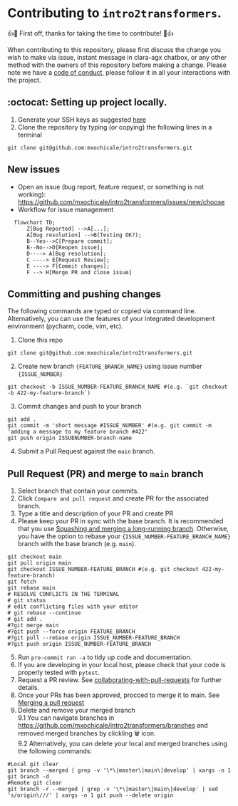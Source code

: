# Contributing to `intro2transformers`.

👍🎉 First off, thanks for taking the time to contribute! 🎉👍

When contributing to this repository, please first discuss the change you wish to make via issue, instant message in clara-agx chatbox, or any other method with the owners of this repository before making a change. 
Please note we have a [code of conduct](CODE_OF_CONDUCT.md), please follow it in all your interactions with the project.

## :octocat: Setting up project locally. 
1. Generate your SSH keys as suggested [here](https://docs.github.com/en/github/authenticating-to-github/generating-a-new-ssh-key-and-adding-it-to-the-ssh-agent)
2. Clone the repository by typing (or copying) the following lines in a terminal
```
git clone git@github.com:mxochicale/intro2transformers.git
```

## New issues
* Open an issue (bug report, feature request, or something is not working): https://github.com/mxochicale/intro2transformers/issues/new/choose
* Workflow for issue management 
```mermaid
  flowchart TD;
      Z[Bug Reported] -->A[...];  
      A[Bug resolution] -->B(Testing OK?);
      B--Yes-->C[Prepare commit];
      B--No-->D[Reopen issue];
      D----> A[Bug resolution];
      C ----> E[Request Review];
      E ----> F[Commit changes];
      F --> H[Merge PR and close issue]
```  

## Committing and pushing changes 
The following commands are typed or copied via command line. 
Alternatively, you can use the features of your integrated development environment (pycharm, code, vim, etc).

1. Clone this repo 
```
git clone git@github.com:mxochicale/intro2transformers.git
``` 
2. Create new branch `{FEATURE_BRANCH_NAME}` using issue number `{ISSUE_NUMBER}`
```
git checkout -b ISSUE_NUMBER-FEATURE_BRANCH_NAME #(e.g. `git checkout -b 422-my-feature-branch`)
```
3. Commit changes and push to your branch
```
git add .
git commit -m 'short message #ISSUE_NUMBER' #(e.g. git commit -m 'adding a message to my feature branch #422' 
git push origin ISSUENUMBER-branch-name
```
4. Submit a Pull Request against the `main` branch. 

## Pull Request (PR) and merge to `main` branch
1. Select branch that contain your commits.
2. Click `Compare and pull request` and create PR for the associated branch.
3. Type a title and description of your PR and create PR
4. Please keep your PR in sync with the base branch.
It is recommended that you use [Squashing and merging a long-running branch](https://docs.github.com/en/pull-requests/collaborating-with-pull-requests/incorporating-changes-from-a-pull-request/about-pull-request-merges#squashing-and-merging-a-long-running-branch).
Otherwise, you have the option to rebase your `{ISSUE_NUMBER-FEATURE_BRANCH_NAME}` branch with the base branch (e.g. `main`).
```
git checkout main
git pull origin main
git checkout ISSUE_NUMBER-FEATURE_BRANCH #(e.g. git checkout 422-my-feature-branch)
git fetch
git rebase main
# RESOLVE CONFLICTS IN THE TERMINAL
# git status
# edit conflicting files with your editor
# git rebase --continue
# git add .
#?git merge main
#?git push --force origin FEATURE_BRANCH
#?git pull --rebase origin ISSUE_NUMBER-FEATURE_BRANCH
#?git push origin ISSUE_NUMBER-FEATURE_BRANCH
```
5. Run `pre-commit run -a` to tidy up code and documentation.
6. If you are developing in your local host, please check that your code is properly tested with `pytest`.
7. Request a PR review.
See [collaborating-with-pull-requests](https://docs.github.com/en/pull-requests/collaborating-with-pull-requests) for further details.
8. Once your PRs has been approved, procced to merge it to main. See [Merging a pull request](https://docs.github.com/en/pull-requests/collaborating-with-pull-requests/incorporating-changes-from-a-pull-request/merging-a-pull-request)
9. Delete and remove your merged branch   
9.1 You can navigate branches in https://github.com/mxochicale/intro2transformers/branches and removed merged branches by clickling :wastebasket: icon.    
9.2 Alternatively, you can delete your local and merged branches using the following commands:     
```
#Local git clear
git branch --merged | grep -v '\*\|master\|main\|develop' | xargs -n 1 git branch -d
#Remote git clear
git branch -r --merged | grep -v '\*\|master\|main\|develop' | sed 's/origin\///' | xargs -n 1 git push --delete origin
```

